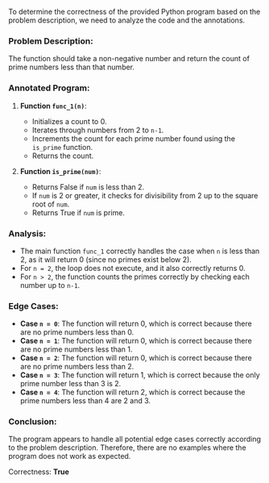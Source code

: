 To determine the correctness of the provided Python program based on the problem description, we need to analyze the code and the annotations.

### Problem Description:
The function should take a non-negative number and return the count of prime numbers less than that number.

### Annotated Program:
1. **Function `func_1(n)`**:
   - Initializes a count to 0.
   - Iterates through numbers from 2 to `n-1`.
   - Increments the count for each prime number found using the `is_prime` function.
   - Returns the count.

2. **Function `is_prime(num)`**:
   - Returns False if `num` is less than 2.
   - If `num` is 2 or greater, it checks for divisibility from 2 up to the square root of `num`.
   - Returns True if `num` is prime.

### Analysis:
- The main function `func_1` correctly handles the case when `n` is less than 2, as it will return 0 (since no primes exist below 2).
- For `n = 2`, the loop does not execute, and it also correctly returns 0.
- For `n > 2`, the function counts the primes correctly by checking each number up to `n-1`.

### Edge Cases:
- **Case `n = 0`**: The function will return 0, which is correct because there are no prime numbers less than 0.
- **Case `n = 1`**: The function will return 0, which is correct because there are no prime numbers less than 1.
- **Case `n = 2`**: The function will return 0, which is correct because there are no prime numbers less than 2.
- **Case `n = 3`**: The function will return 1, which is correct because the only prime number less than 3 is 2.
- **Case `n = 4`**: The function will return 2, which is correct because the prime numbers less than 4 are 2 and 3.

### Conclusion:
The program appears to handle all potential edge cases correctly according to the problem description. Therefore, there are no examples where the program does not work as expected.

Correctness: **True**